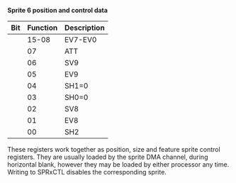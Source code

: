 **Sprite 6 position and control data**

|Bit| Function| Description  |
|---|---|---  |
||15-08| EV7-EV0| End (stop) vertical value. Low 8 bits  |
||07| ATT| Sprite attach control bit (odd sprites only)  |
||06| SV9| Start vertical value 10th bit  |
||05| EV9| End (stop) vertical value 10th bit  |
||04| SH1=0| Start horizontal value, 70nS increment  |
||03| SH0=0| Start horizontal value 35nS increment  |
||02| SV8| Start vertical value 9th bit  |
||01| EV8| End (stop) vertical value 9th bit  |
||00| SH2| Start horizontal value, 140nS increment|

These registers work together as position, size and feature sprite control registers. They are usually loaded by the sprite DMA channel, during horizontal blank, however they may be loaded by either processor any time. Writing to SPRxCTL disables the corresponding sprite.

